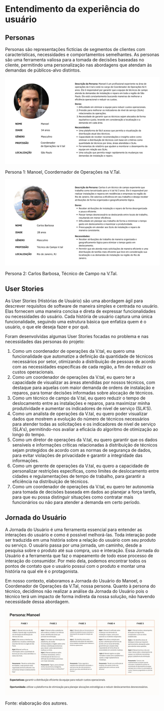 # Entendimento da experiência do usuário

## Personas

Personas são representações fictícias de segmentos de clientes com características, necessidades e comportamentos semelhantes. As personas são uma ferramenta valiosa para a tomada de decisões baseadas no cliente, permitindo uma personalização nas abordagens que atendam às demandas de públicos-alvo distintos.

![Figura 1 - Persona do Coordenador.](img/1.jpg)

Persona 1: Manoel, Coordernador de Operações na V.Tal.

![Figura 1 - Persona do Técnico.](img/2.jpg)

Persona 2: Carlos Barbosa, Técnico de Campo na V.Tal.

## User Stories

As User Stories (Histórias de Usuário) são uma abordagem ágil para descrever requisitos de software de maneira simples e centrada no usuário. Elas fornecem uma maneira concisa e direta de expressar funcionalidades ou necessidades do usuário. Cada história de usuário captura uma única funcionalidade, seguindo uma estrutura básica que enfatiza quem é o usuário, o que ele deseja fazer e por quê.

Foram desenvolvidas algumas User Stories focadas no problema e nas necessidades das personas do projeto:

1. Como um coordenador de operações da V.tal, eu quero uma funcionalidade que automatize a definição da quantidade de técnicos necessários por setor, otimizando a distribuição de pessoas de acordo com as necessidades específicas de cada região, a fim de reduzir os custos operacionais.
2. Como um coordenador de operações da V.tal, eu quero ter a capacidade de visualizar as áreas atendidas por nossos técnicos, com destaque para aquelas com maior demanda de ordens de instalação e reparos, para tomar decisões informadas sobre alocação de técnicos.
3. Como um técnico de campo da V.tal, eu quero reduzir o tempo de deslocamento entre as instalações e reparos, para maximizar minha produtividade e aumentar os indicadores de nível de serviço (SLA'S). 
4. Como um analista de operações da V.tal, eu quero poder visualizar dados que mostrem a evolução do número de técnicos necessários para atender todas as solicitações e os indicadores de nível de serviço (SLA's), permitindo-nos avaliar a eficácia do algoritmo de otimização ao longo do tempo.
5. Como um diretor de operações da V.tal, eu quero garantir que os dados sensíveis e informações críticas relacionadas à distribuição de técnicos sejam protegidos de acordo com as normas de segurança de dados, para evitar violações de privacidade e garantir a integridade das informações.
6. Como um gerente de operações da V.tal, eu quero a capacidade de personalizar restrições específicas, como limites de deslocamento entre cidades e regulamentações de tempo de trabalho, para garantir a eficiência na distribuição de técnicos.
7. Como um coordenador de operações da V.tal, eu quero ter autonomia para tomada de decisões baseada em dados ao planejar a força tarefa, para que eu possa distinguir situações como contratar mais funcionários ou não para atender a demanda em certo período.

## Jornada do Usuário

A Jornada do Usuário é uma ferramenta essencial para entender as interações do usuário e como é possível melhorá-las. Toda interação pode ser traduzida em uma história sobre a relação do usuário com seu produto ou serviço. O usuário passa por uma jornada, um caminho, desde a pesquisa sobre o produto até sua compra, uso e interação. Essa Jornada do Usuário é a ferramenta que faz o mapeamento de todo esse processo de interação do consumidor. Por meio dela, podemos encontrar todos os pontos de contato que o usuário possui com o produto e montar uma história na qual ele é o protagonista. 

Em nosso contexto, elaboramos a Jornada do Usuário do Manoel, o Coordenador de Operações da V.Tal, nossa persona. Quanto à persona do técnico, decidimos não realizar a análise da Jornada do Usuário pois o técnico terá um impacto de forma indireta da nossa solução, não havendo necessidade dessa abordagem. 

![Figura 3 - Jornada do Usuário do Coordenador.](img/3.jpg)

Fonte: elaboração dos autores.
